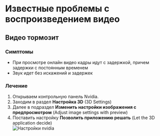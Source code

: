 # Известные проблемы с воспроизведением видео

## Видео тормозит

### Симптомы

* При просмотре онлайн видео кадры идут с задержкой, причем задержки с постоянным временем
* Звук идет без искажений и задержек

### Лечение

1. Открываем контрольную панель Nvidia.
2. Заходим в раздел **Настройка 3D** (3D Settings)
3. Далее в подраздел **Изменить настройки изображения с предпросмотром** (Adjust image settings with preview)
4. Поставить настройку **Позволить приложению решать** (Let the 3D application decide)  
![Настройки nvidia](https://github.com/anilibria/anilibria-win/blob/master/doc/assets/adjust.png)
